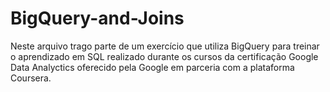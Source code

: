 # BigQuery-and-Joins

Neste arquivo trago parte de um exercício que utiliza BigQuery para treinar o aprendizado em SQL realizado durante os cursos da certificação Google Data Analyctics oferecido pela Google em parceria com a plataforma Coursera.
